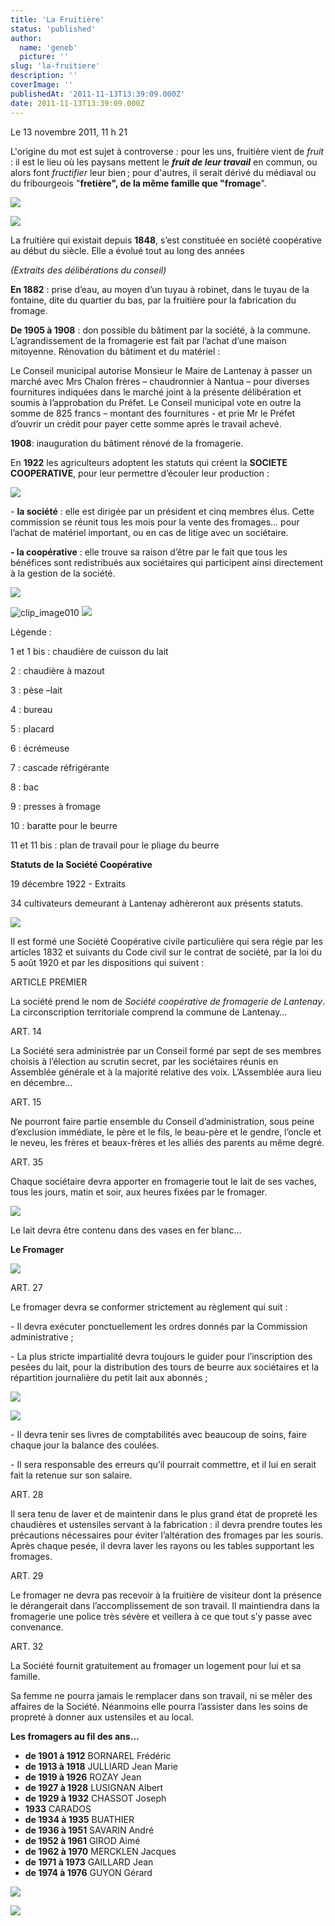 ```yaml
---
title: 'La Fruitière'
status: 'published'
author:
  name: 'geneb'
  picture: ''
slug: 'la-fruitiere'
description: ''
coverImage: ''
publishedAt: '2011-11-13T13:39:09.000Z'
date: 2011-11-13T13:39:09.000Z
---
```


Le 13 novembre 2011, 11 h 21

L'origine du mot est sujet à controverse : pour les uns, fruitière vient de *fruit* : il est le lieu où les paysans mettent le ***fruit de leur travail*** en commun, ou alors font *fructifier* leur bien ; pour d'autres, il serait dérivé du médiaval ou du fribourgeois "**fretière", de la même famille que "fromage**".


![](/img/beguelins/Windows-Live-Writer/fruitiere/clip_image002_2.jpg)


![](/img/beguelins/Windows-Live-Writer/fruitiere/clip_image004_2.jpg)

La fruitière qui existait depuis **1848**, s’est constituée en société coopérative au début du siècle. Elle a évolué tout au long des années

*(Extraits des délibérations du conseil)*

**En 1882** : prise d’eau, au moyen d’un tuyau à robinet, dans le tuyau de la fontaine, dite du quartier du bas, par la fruitière pour la fabrication du fromage.

**De 1905 à 1908** : don possible du bâtiment par la société, à la commune. L’agrandissement de la fromagerie est fait par l’achat d’une maison mitoyenne. Rénovation du bâtiment et du matériel :

Le Conseil municipal autorise Monsieur le Maire de Lantenay à passer un marché avec Mrs Chalon frères – chaudronnier à Nantua – pour diverses fournitures indiquées dans le marché joint à la présente délibération et soumis à l’approbation du Préfet. Le Conseil municipal vote en outre la somme de 825 francs – montant des fournitures - et prie Mr le Préfet d’ouvrir un crédit pour payer cette somme après le travail achevé.

**1908**: inauguration du bâtiment rénové de la fromagerie.

En **1922** les agriculteurs adoptent les statuts qui créent la **SOCIETE COOPERATIVE**, pour leur permettre d’écouler leur production :


![](/img/beguelins/Windows-Live-Writer/fruitiere/clip_image006_2.jpg)

\- **la société** : elle est dirigée par un président et cinq membres élus. Cette commission se réunit tous les mois pour la vente des fromages… pour l’achat de matériel important, ou en cas de litige avec un sociétaire.

**- la coopérative** : elle trouve sa raison d’être par le fait que tous les bénéfices sont redistribués aux sociétaires qui participent ainsi directement à la gestion de la société.


![](/img/beguelins/Windows-Live-Writer/fruitiere/clip_image008_2.jpg)

![](/img/beguelins/Windows-Live-Writer/fruitiere/clip_image010_thumb.jpg "clip_image010")
![](/img/beguelins/Windows-Live-Writer/fruitiere/clip_image010_2.jpg)

Légende :

1 et 1 bis : chaudière de cuisson du lait

2 : chaudière à mazout

3 : pèse –lait

4 : bureau

5 : placard

6 : écrémeuse

7 : cascade réfrigérante

8 : bac

9 : presses à fromage

10 : baratte pour le beurre

11 et 11 bis : plan de travail pour le pliage du beurre

**Statuts de la Société Coopérative**

19 décembre 1922 - Extraits

34 cultivateurs demeurant à Lantenay adhèreront aux présents statuts.


![](/img/beguelins/Windows-Live-Writer/fruitiere/clip_image012_2.jpg)

Il est formé une Société Coopérative civile particulière qui sera régie par les articles 1832 et suivants du Code civil sur le contrat de société, par la loi du 5 août 1920 et par les dispositions qui suivent :

ARTICLE PREMIER

La société prend le nom de *Société coopérative de fromagerie de Lantenay*. La circonscription territoriale comprend la commune de Lantenay…

ART. 14

La Société sera administrée par un Conseil formé par sept de ses membres choisis à l’élection au scrutin secret, par les sociétaires réunis en Assemblée générale et à la majorité relative des voix. L’Assemblée aura lieu en décembre…

ART. 15

Ne pourront faire partie ensemble du Conseil d’administration, sous peine d’exclusion immédiate, le père et le fils, le beau-père et le gendre, l’oncle et le neveu, les frères et beaux-frères et les alliés des parents au même degré.

ART. 35

Chaque sociétaire devra apporter en fromagerie tout le lait de ses vaches, tous les jours, matin et soir, aux heures fixées par le fromager.


![](/img/beguelins/Windows-Live-Writer/fruitiere/clip_image014_2.jpg)

Le lait devra être contenu dans des vases en fer blanc…

**Le Fromager**

![](/img/beguelins/Windows-Live-Writer/fruitiere/clip_image016_thumb.jpg)

ART. 27

Le fromager devra se conformer strictement au règlement qui suit :

\- Il devra exécuter ponctuellement les ordres donnés par la Commission administrative ;

\- La plus stricte impartialité devra toujours le guider pour l’inscription des pesées du lait, pour la distribution des tours de beurre aux sociétaires et la répartition journalière du petit lait aux abonnés ;


![](/img/beguelins/Windows-Live-Writer/fruitiere/clip_image018_2.jpg)

![](/img/beguelins/Windows-Live-Writer/fruitiere/clip_image020_3be19010-1557-4c7b-8522-f7eb3621d523.jpg)

\- Il devra tenir ses livres de comptabilités avec beaucoup de soins, faire chaque jour la balance des coulées.

\- Il sera responsable des erreurs qu’il pourrait commettre, et il lui en serait fait la retenue sur son salaire.

ART. 28

Il sera tenu de laver et de maintenir dans le plus grand état de propreté les chaudières et ustensiles servant à la fabrication : il devra prendre toutes les précautions nécessaires pour éviter l’altération des fromages par les souris. Après chaque pesée, il devra laver les rayons ou les tables supportant les fromages.

ART. 29

Le fromager ne devra pas recevoir à la fruitière de visiteur dont la présence le dérangerait dans l’accomplissement de son travail. Il maintiendra dans la fromagerie une police très sévère et veillera à ce que tout s’y passe avec convenance.

ART. 32

La Société fournit gratuitement au fromager un logement pour lui et sa famille.

Sa femme ne pourra jamais le remplacer dans son travail, ni se mêler des affaires de la Société. Néanmoins elle pourra l’assister dans les soins de propreté à donner aux ustensiles et au local.

**Les fromagers au fil des ans…**

- **de 1901 à 1912** BORNAREL Frédéric
- **de 1913 à 1918** JULLIARD Jean Marie
- **de 1919 à 1926** ROZAY Jean
- **de 1927 à 1928** LUSIGNAN Albert
- **de 1929 à 1932** CHASSOT Joseph
- **1933** CARADOS
- **de 1934 à 1935** BUATHIER
- **de 1936 à 1951** SAVARIN André
- **de 1952 à 1961** GIROD Aimé
- **de 1962 à 1970** MERCKLEN Jacques
- **de 1971 à 1973** GAILLARD Jean
- **de 1974 à 1976** GUYON Gérard


![](/img/beguelins/Windows-Live-Writer/fruitiere/clip_image024_2.jpg)


![](/img/beguelins/Windows-Live-Writer/fruitiere/clip_image022_2.jpg)
